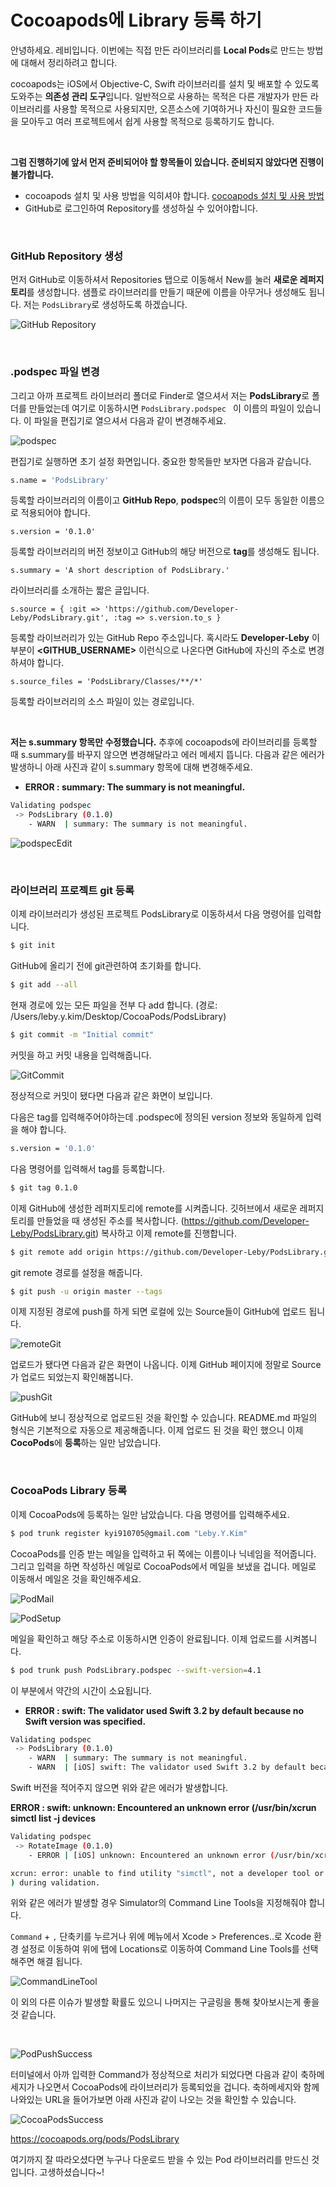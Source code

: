 # Cocoapods에 Library 등록 하기

안녕하세요. 레비입니다. 이번에는 직접 만든 라이브러리를 **Local Pods**로 만드는 방법에 대해서 정리하려고 합니다.

cocoapods는 iOS에서 Objective-C, Swift 라이브러리를 설치 및 배포할 수 있도록 도와주는 **의존성 관리 도구**입니다. 일반적으로 사용하는 목적은 다른 개발자가 만든 라이브러리를 사용할 목적으로 사용되지만, 오픈소스에 기여하거나 자신이 필요한 코드들을 모아두고 여러 프로젝트에서 쉽게 사용할 목적으로 등록하기도 합니다.

<br />

**그럼 진행하기에 앞서 먼저 준비되어야 할 항목들이 있습니다. 준비되지 않았다면 진행이 불가합니다.**

- cocoapods 설치 및 사용 방법을 익히셔야 합니다. [cocoapods 설치 및 사용 방법](http://www.developer-leby.kim/125)
- GitHub로 로그인하여 Repository를 생성하실 수 있어야합니다.

<br />

### GitHub Repository 생성

먼저 GitHub로 이동하셔서 Repositories 탭으로 이동해서 New를 눌러 **새로운 레퍼지토리**를 생성합니다. 샘플로 라이브러리를 만들기 때문에 이름을 아무거나 생성해도 됩니다. 저는 `PodsLibrary`로 생성하도록 하겠습니다.

![GitHub Repository](../Resource/GitHub%20Repository.png)

<br />

### .podspec 파일 변경

그리고 아까 프로젝트 라이브러리 폴더로 Finder로 열으셔서 저는 **PodsLibrary**로 폴더를 만들었는데 여기로 이동하시면 `PodsLibrary.podspec ` 이 이름의 파일이 있습니다. 이 파일을 편집기로 열으셔서 다음과 같이 변경해주세요.

![podspec](../Resource/podspec.png)

편집기로 실행하면 초기 설정 화면입니다. 중요한 항목들만 보자면 다음과 같습니다.

```bash
s.name = 'PodsLibrary'
```

등록할 라이브러리의 이름이고 **GitHub Repo**, **podspec**의 이름이 모두 동일한 이름으로 적용되어야 합니다.

```objc
s.version = '0.1.0'
```

등록할 라이브러리의 버전 정보이고 GitHub의 해당 버전으로 **tag**를 생성해도 됩니다.

```objc
s.summary = 'A short description of PodsLibrary.'
```

라이브러리를 소개하는 짧은 글입니다.

```objc
s.source = { :git => 'https://github.com/Developer-Leby/PodsLibrary.git', :tag => s.version.to_s }
```

등록할 라이브러리가 있는 GitHub Repo 주소입니다. 혹시라도 **Developer-Leby** 이 부분이 **<GITHUB_USERNAME>** 이런식으로 나온다면 GitHub에 자신의 주소로 변경하셔야 합니다.

```objc
s.source_files = 'PodsLibrary/Classes/**/*'
```

등록할 라이브러리의 소스 파일이 있는 경로입니다.

<br />

**저는 s.summary 항목만 수정했습니다.** 추후에 cocoapods에 라이브러리를 등록할 때 s.summary를 바꾸지 않으면 변경해달라고 에러 메세지 뜹니다. 다음과 같은 에러가 발생하니 아래 사진과 같이 s.summary 항목에 대해 변경해주세요.

- **ERROR : summary: The summary is not meaningful.**

~~~bash
Validating podspec
 -> PodsLibrary (0.1.0)
    - WARN  | summary: The summary is not meaningful.
~~~

![podspecEdit](../Resource/podspecEdit.png)

<br />

### 라이브러리 프로젝트 git 등록

이제 라이브러리가 생성된 프로젝트 PodsLibrary로 이동하셔서 다음 명령어를 입력합니다.

~~~bash
$ git init
~~~

GitHub에 올리기 전에 git관련하여 초기화를 합니다.

~~~bash
$ git add --all
~~~

현재 경로에 있는 모든 파일을 전부 다 add 합니다. (경로: /Users/leby.y.kim/Desktop/CocoaPods/PodsLibrary)

~~~bash
$ git commit -m "Initial commit"
~~~

커밋을 하고 커밋 내용을 입력해줍니다.

![GitCommit](../Resource/GitCommit.png)

정상적으로 커밋이 됐다면 다음과 같은 화면이 보입니다.

다음은 tag를 입력해주어야하는데 .podspec에 정의된 version 정보와 동일하게 입력을 해야 합니다.

~~~bash
s.version = '0.1.0'
~~~

다음 명령어를 입력해서 tag를 등록합니다.

~~~bash
$ git tag 0.1.0
~~~

이제 GitHub에 생성한 레퍼지토리에 remote를 시켜줍니다. 깃허브에서 새로운 레퍼지토리를 만들었을 때 생성된 주소를 복사합니다. (https://github.com/Developer-Leby/PodsLibrary.git) 복사하고 이제 remote를 진행합니다.

~~~bash
$ git remote add origin https://github.com/Developer-Leby/PodsLibrary.git
~~~

git remote 경로를 설정을 해줍니다.

~~~~bash
$ git push -u origin master --tags
~~~~

이제 지정된 경로에 push를 하게 되면 로컬에 있는 Source들이 GitHub에 업로드 됩니다.

![remoteGit](../Resource/remoteGit.png)

업로드가 됐다면 다음과 같은 화면이 나옵니다. 이제 GitHub 페이지에 정말로 Source가 업로드 되었는지 확인해봅니다.

![pushGit](../Resource/pushGit.png)

GitHub에 보니 정상적으로 업로드된 것을 확인할 수 있습니다. README.md 파일의 형식은 기본적으로 자동으로 제공해줍니다. 이제 업로드 된 것을 확인 했으니 이제 **CocoPods**에 **등록**하는 일만 남았습니다.

<br />

### CocoaPods Library 등록

이제 CocoaPods에 등록하는 일만 남았습니다. 다음 명령어를 입력해주세요.

~~~bash
$ pod trunk register kyi910705@gmail.com "Leby.Y.Kim"
~~~

CocoaPods를 인증 받는 메일을 입력하고 뒤 쪽에는 이름이나 닉네임을 적어줍니다. 그리고 입력을 하면 작성하신 메일로 CocoaPods에서 메일을 보냈을 겁니다. 메일로 이동해서 메일온 것을 확인해주세요.

![PodMail](../Resource/PodMail.png)

![PodSetup](../Resource/PodSetup.png)

메일을 확인하고 해당 주소로 이동하시면 인증이 완료됩니다. 이제 업로드를 시켜봅니다.

~~~bash
$ pod trunk push PodsLibrary.podspec --swift-version=4.1
~~~

이 부분에서 약간의 시간이 소요됩니다. 

- **ERROR : swift: The validator used Swift 3.2 by default because no Swift version was specified.**

~~~bash
Validating podspec
 -> PodsLibrary (0.1.0)
    - WARN  | summary: The summary is not meaningful.
    - WARN  | [iOS] swift: The validator used Swift 3.2 by default because no Swift version was specified. To specify a Swift version during validation, add the `swift_version` attribute in your podspec. Note that usage of the `--swift-version` parameter or a `.swift-version` file is now deprecated.
~~~

Swift 버전을 적어주지 않으면 위와 같은 에러가 발생합니다.

**ERROR : swift: unknown: Encountered an unknown error (/usr/bin/xcrun simctl list -j devices**

~~~bash
Validating podspec
 -> RotateImage (0.1.0)
    - ERROR | [iOS] unknown: Encountered an unknown error (/usr/bin/xcrun simctl list -j devices

xcrun: error: unable to find utility "simctl", not a developer tool or in PATH
) during validation.
~~~

위와 같은 에러가 발생할 경우 Simulator의 Command Line Tools을 지정해줘야 합니다. 

`Command` + `,` 단축키를 누르거나 위에 메뉴에서 Xcode > Preferences..로 Xcode 환경 설정로 이동하여 위에 탭에 Locations로 이동하여 Command Line Tools를 선택해주면 해결 됩니다.

![CommandLineTool](../Resource/CommandLineTool.png)

이 외의 다른 이슈가 발생할 확률도 있으니 나머지는 구글링을 통해 찾아보시는게 좋을 것 같습니다.

<br />

![PodPushSuccess](../Resource/PodPushSuccess.png)

터미널에서 아까 입력한 Command가 정상적으로 처리가 되었다면 다음과 같이 축하메세지가 나오면서 CocoaPods에 라이브러리가 등록되었을 겁니다.  축하메세지와 함께 나와있는 URL을 들어가보면 아래 사진과 같이 나오는 것을 확인할 수 있습니다.



![CocoaPodsSuccess](../Resource/CocoaPodsSuccess.png)

https://cocoapods.org/pods/PodsLibrary 

여기까지 잘 따라오셨다면 누구나 다운로드 받을 수 있는 Pod 라이브러리를 만드신 것입니다. 고생하셨습니다~!